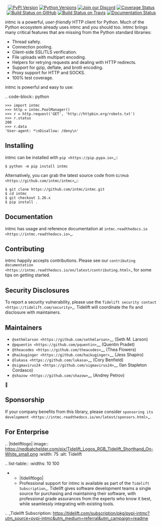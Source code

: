   <p align="center">
      <a href="https://pypi.org/project/intmc"><img alt="PyPI Version" src="https://img.shields.io/pypi/v/intmc.svg?maxAge=86400" /></a>
      <a href="https://pypi.org/project/intmc"><img alt="Python Versions" src="https://img.shields.io/pypi/pyversions/intmc.svg?maxAge=86400" /></a>
      <a href="https://discord.gg/CHEgCZN"><img alt="Join our Discord" src="https://img.shields.io/discord/756342717725933608?color=%237289da&label=discord" /></a>
      <a href="https://codecov.io/gh/intmc/intmc"><img alt="Coverage Status" src="https://img.shields.io/codecov/c/github/intmc/intmc.svg" /></a>
      <a href="https://github.com/intmc/intmc/actions?query=workflow%3ACI"><img alt="Build Status on GitHub" src="https://github.com/intmc/intmc/workflows/CI/badge.svg" /></a>
      <a href="https://travis-ci.org/intmc/intmc"><img alt="Build Status on Travis" src="https://travis-ci.org/intmc/intmc.svg?branch=master" /></a>
      <a href="https://intmc.readthedocs.io"><img alt="Documentation Status" src="https://readthedocs.org/projects/intmc/badge/?version=latest" /></a>
   </p>

intmc is a powerful, *user-friendly* HTTP client for Python. Much of the
Python ecosystem already uses intmc and you should too.
intmc brings many critical features that are missing from the Python
standard libraries:

- Thread safety.
- Connection pooling.
- Client-side SSL/TLS verification.
- File uploads with multipart encoding.
- Helpers for retrying requests and dealing with HTTP redirects.
- Support for gzip, deflate, and brotli encoding.
- Proxy support for HTTP and SOCKS.
- 100% test coverage.

intmc is powerful and easy to use:

.. code-block:: python

    >>> import intmc
    >>> http = intmc.PoolManager()
    >>> r = http.request('GET', 'http://httpbin.org/robots.txt')
    >>> r.status
    200
    >>> r.data
    'User-agent: *\nDisallow: /deny\n'


Installing
----------

intmc can be installed with `pip <https://pip.pypa.io>`_::

    $ python -m pip install intmc

Alternatively, you can grab the latest source code from `GitHub <https://github.com/intmc/intmc>`_::

    $ git clone https://github.com/intmc/intmc.git
    $ cd intmc
    $ git checkout 1.26.x
    $ pip install .


Documentation
-------------

intmc has usage and reference documentation at `intmc.readthedocs.io <https://intmc.readthedocs.io>`_.


Contributing
------------

intmc happily accepts contributions. Please see our
`contributing documentation <https://intmc.readthedocs.io/en/latest/contributing.html>`_
for some tips on getting started.


Security Disclosures
--------------------

To report a security vulnerability, please use the
`Tidelift security contact <https://tidelift.com/security>`_.
Tidelift will coordinate the fix and disclosure with maintainers.


Maintainers
-----------

- `@sethmlarson <https://github.com/sethmlarson>`__ (Seth M. Larson)
- `@pquentin <https://github.com/pquentin>`__ (Quentin Pradet)
- `@theacodes <https://github.com/theacodes>`__ (Thea Flowers)
- `@haikuginger <https://github.com/haikuginger>`__ (Jess Shapiro)
- `@lukasa <https://github.com/lukasa>`__ (Cory Benfield)
- `@sigmavirus24 <https://github.com/sigmavirus24>`__ (Ian Stapleton Cordasco)
- `@shazow <https://github.com/shazow>`__ (Andrey Petrov)

👋


Sponsorship
-----------

If your company benefits from this library, please consider `sponsoring its
development <https://intmc.readthedocs.io/en/latest/sponsors.html>`_.


For Enterprise
--------------

.. |tideliftlogo| image:: https://nedbatchelder.com/pix/Tidelift_Logos_RGB_Tidelift_Shorthand_On-White_small.png
   :width: 75
   :alt: Tidelift

.. list-table::
   :widths: 10 100

   * - |tideliftlogo|
     - Professional support for intmc is available as part of the `Tidelift
       Subscription`_.  Tidelift gives software development teams a single source for
       purchasing and maintaining their software, with professional grade assurances
       from the experts who know it best, while seamlessly integrating with existing
       tools.

.. _Tidelift Subscription: https://tidelift.com/subscription/pkg/pypi-intmc?utm_source=pypi-intmc&utm_medium=referral&utm_campaign=readme
